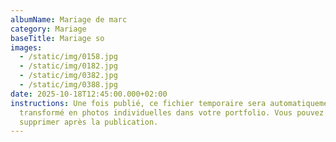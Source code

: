 ```yaml
---
albumName: Mariage de marc
category: Mariage
baseTitle: Mariage so
images:
  - /static/img/0158.jpg
  - /static/img/0182.jpg
  - /static/img/0382.jpg
  - /static/img/0388.jpg
date: 2025-10-18T12:45:00.000+02:00
instructions: Une fois publié, ce fichier temporaire sera automatiquement
  transformé en photos individuelles dans votre portfolio. Vous pouvez le
  supprimer après la publication.
---
```

